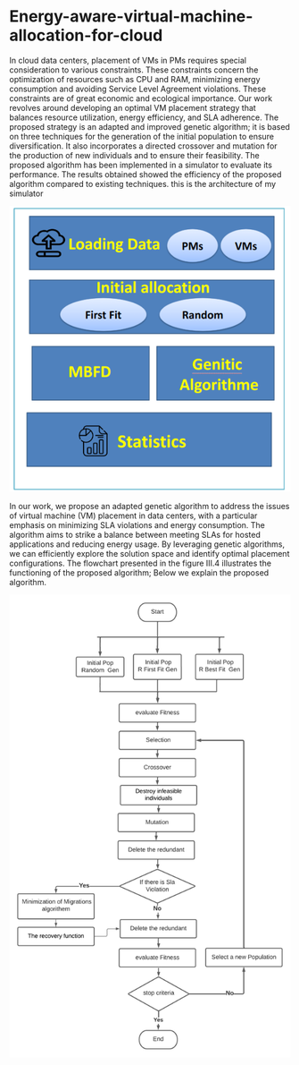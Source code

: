 # Energy-aware-virtual-machine-allocation-for-cloud
   In cloud data centers, placement of VMs in PMs requires special consideration to various
constraints. These constraints concern the optimization of resources such as CPU and RAM,
minimizing energy consumption and avoiding Service Level Agreement violations. These
constraints are of great economic and ecological importance. Our work revolves around
developing an optimal VM placement strategy that balances resource utilization, energy
efficiency, and SLA adherence. The proposed strategy is an adapted and improved genetic
algorithm; it is based on three techniques for the generation of the initial population to ensure
diversification. It also incorporates a directed crossover and mutation for the production of
new individuals and to ensure their feasibility. The proposed algorithm has been
implemented in a simulator to evaluate its performance. The results obtained showed the
efficiency of the proposed algorithm compared to existing techniques.
this is the architecture of my simulator


![](Screenshot%20from%202023-06-27%2022-02-52.png)

In our work, we propose an adapted genetic algorithm to address the issues of virtual machine
(VM) placement in data centers, with a particular emphasis on minimizing SLA violations and
energy consumption. The algorithm aims to strike a balance between meeting SLAs for hosted
applications and reducing energy usage. By leveraging genetic algorithms, we can efficiently
explore the solution space and identify optimal placement configurations.
The flowchart presented in the figure III.4 illustrates the functioning of the proposed algorithm;
Below we explain the proposed algorithm.

![](genetic%20(1).png)

